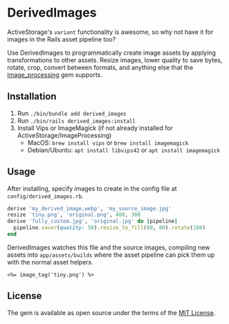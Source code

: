 # DerivedImages

ActiveStorage's `variant` functionality is awesome, so why not have it for images in the Rails asset pipeline too?

Use DerivedImages to programmatically create image assets by applying transformations to other assets.
Resize images, lower quality to save bytes, rotate, crop, convert between formats, and anything else that the
[image_processing](https://rubygems.org/gems/image_processing) gem supports.

## Installation

1. Run `./bin/bundle add derived_images`
2. Run `./bin/rails derived_images:install`
3. Install Vips or ImageMagick (if not already installed for ActiveStorage/ImageProcessing)
    - MacOS: `brew install vips` or `brew install imagemagick`
    - Debian/Ubuntu: `apt install libvips42` or `apt install imagemagick`

## Usage

After installing, specify images to create in the config file at `config/derived_images.rb`.

```ruby
derive 'my_derived_image.webp', 'my_source_image.jpg'
resize 'tiny.png', 'original.png', 400, 300
derive 'fully_custom.jpg', 'original.jpg' do |pipeline|
  pipeline.saver(quality: 50).resize_to_fill(80, 80).rotate(180)
end
```

DerivedImages watches this file and the source images, compiling new assets into `app/assets/builds` where the asset
pipeline can pick them up with the normal asset helpers.

```erbruby
<%= image_tag('tiny.png') %>
```

## License

The gem is available as open source under the terms of the [MIT License](https://opensource.org/licenses/MIT).
